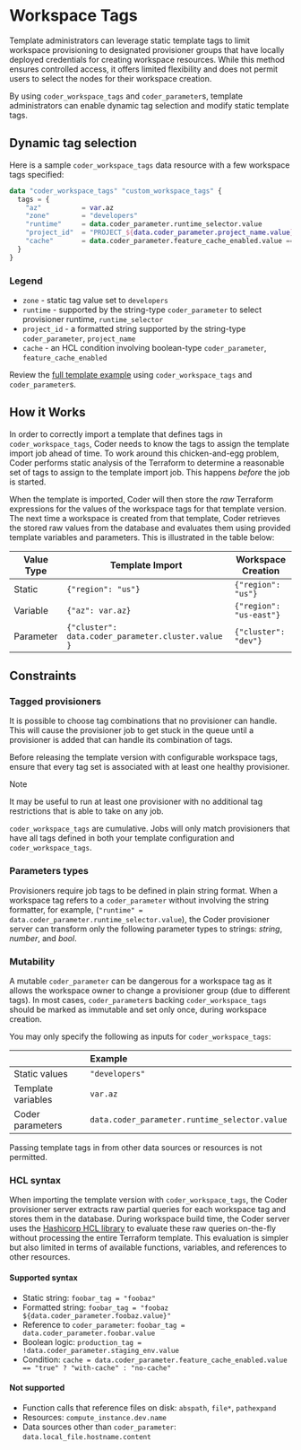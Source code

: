 # Workspace Tags

Template administrators can leverage static template tags to limit workspace
provisioning to designated provisioner groups that have locally deployed
credentials for creating workspace resources. While this method ensures
controlled access, it offers limited flexibility and does not permit users to
select the nodes for their workspace creation.

By using `coder_workspace_tags` and `coder_parameter`s, template administrators
can enable dynamic tag selection and modify static template tags.

## Dynamic tag selection

Here is a sample `coder_workspace_tags` data resource with a few workspace tags
specified:

```tf
data "coder_workspace_tags" "custom_workspace_tags" {
  tags = {
    "az"          = var.az
    "zone"        = "developers"
    "runtime"     = data.coder_parameter.runtime_selector.value
    "project_id"  = "PROJECT_${data.coder_parameter.project_name.value}"
    "cache"       = data.coder_parameter.feature_cache_enabled.value == "true" ? "with-cache" : "no-cache"
  }
}
```

### Legend

- `zone` - static tag value set to `developers`
- `runtime` - supported by the string-type `coder_parameter` to select
  provisioner runtime, `runtime_selector`
- `project_id` - a formatted string supported by the string-type
  `coder_parameter`, `project_name`
- `cache` - an HCL condition involving boolean-type `coder_parameter`,
  `feature_cache_enabled`

Review the
[full template example](https://github.com/coder/coder/tree/main/examples/workspace-tags)
using `coder_workspace_tags` and `coder_parameter`s.

## How it Works

In order to correctly import a template that defines tags in
`coder_workspace_tags`, Coder needs to know the tags to assign the template
import job ahead of time. To work around this chicken-and-egg problem, Coder
performs static analysis of the Terraform to determine a reasonable set of tags
to assign to the template import job. This happens _before_ the job is started.

When the template is imported, Coder will then store the _raw_ Terraform
expressions for the values of the workspace tags for that template version. The
next time a workspace is created from that template, Coder retrieves the stored
raw values from the database and evaluates them using provided template
variables and parameters. This is illustrated in the table below:

| Value Type | Template Import                                    | Workspace Creation      |
|------------|----------------------------------------------------|-------------------------|
| Static     | `{"region": "us"}`                                 | `{"region": "us"}`      |
| Variable   | `{"az": var.az}`                                   | `{"region": "us-east"}` |
| Parameter  | `{"cluster": data.coder_parameter.cluster.value }` | `{"cluster": "dev"}`    |

## Constraints

### Tagged provisioners

It is possible to choose tag combinations that no provisioner can handle. This
will cause the provisioner job to get stuck in the queue until a provisioner is
added that can handle its combination of tags.

Before releasing the template version with configurable workspace tags, ensure
that every tag set is associated with at least one healthy provisioner.

> [!NOTE]
> It may be useful to run at least one provisioner with no additional
> tag restrictions that is able to take on any job.
>
> `coder_workspace_tags` are cumulative.
> Jobs will only match provisioners that have all tags defined in both your template configuration and `coder_workspace_tags`.

### Parameters types

Provisioners require job tags to be defined in plain string format. When a
workspace tag refers to a `coder_parameter` without involving the string
formatter, for example,
(`"runtime" = data.coder_parameter.runtime_selector.value`), the Coder
provisioner server can transform only the following parameter types to strings:
_string_, _number_, and _bool_.

### Mutability

A mutable `coder_parameter` can be dangerous for a workspace tag as it allows
the workspace owner to change a provisioner group (due to different tags). In
most cases, `coder_parameter`s backing `coder_workspace_tags` should be marked
as immutable and set only once, during workspace creation.

You may only specify the following as inputs for `coder_workspace_tags`:

|                    | Example                                       |
|:-------------------|:----------------------------------------------|
| Static values      | `"developers"`                                |
| Template variables | `var.az`                                      |
| Coder parameters   | `data.coder_parameter.runtime_selector.value` |

Passing template tags in from other data sources or resources is not permitted.

### HCL syntax

When importing the template version with `coder_workspace_tags`, the Coder
provisioner server extracts raw partial queries for each workspace tag and
stores them in the database. During workspace build time, the Coder server uses
the [Hashicorp HCL library](https://github.com/hashicorp/hcl) to evaluate these
raw queries on-the-fly without processing the entire Terraform template. This
evaluation is simpler but also limited in terms of available functions,
variables, and references to other resources.

#### Supported syntax

- Static string: `foobar_tag = "foobaz"`
- Formatted string: `foobar_tag = "foobaz ${data.coder_parameter.foobaz.value}"`
- Reference to `coder_parameter`:
  `foobar_tag = data.coder_parameter.foobar.value`
- Boolean logic: `production_tag = !data.coder_parameter.staging_env.value`
- Condition:
  `cache = data.coder_parameter.feature_cache_enabled.value == "true" ? "with-cache" : "no-cache"`

#### Not supported

- Function calls that reference files on disk: `abspath`, `file*`, `pathexpand`
- Resources: `compute_instance.dev.name`
- Data sources other than `coder_parameter`: `data.local_file.hostname.content`
